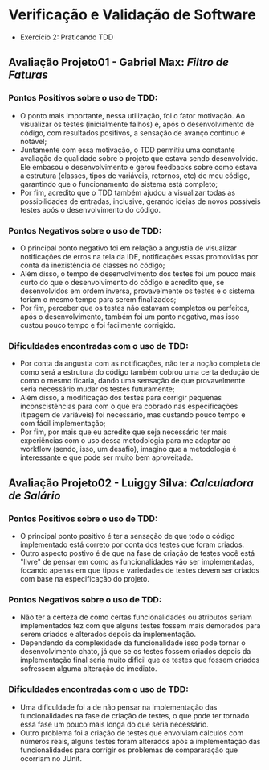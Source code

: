 # Verificação e Validação de Software

- Exercício 2: Praticando TDD

## Avaliação Projeto01 - Gabriel Max: **_Filtro de Faturas_**

### **Pontos Positivos** sobre o uso de **TDD**:

- O ponto mais importante, nessa utilização, foi o fator motivação. Ao visualizar os testes (inicialmente falhos) e, após o desenvolvimento de código, com resultados positivos, a sensação de avanço contínuo é notável;
- Juntamente com essa motivação, o TDD permitiu uma constante avaliação de qualidade sobre o projeto que estava sendo desenvolvido. Ele embasou o desenvolvimento e gerou feedbacks sobre como estava a estrutura (classes, tipos de variáveis, retornos, etc) de meu código, garantindo que o funcionamento do sistema está completo;
- Por fim, acredito que o TDD também ajudou a visualizar todas as possibilidades de entradas, inclusive, gerando ideias de novos possíveis testes após o desenvolvimento do código.

### **Pontos Negativos** sobre o uso de **TDD**:

- O principal ponto negativo foi em relação a angustia de visualizar notificações de erros na tela da IDE, notificações essas promovidas por conta da inexistência de classes no código;
- Além disso, o tempo de desenvolvimento dos testes foi um pouco mais curto do que o desenvolvimento do código e acredito que, se desenvolvidos em ordem inversa, provavelmente os testes e o sistema teriam o mesmo tempo para serem finalizados;
- Por fim, perceber que os testes não estavam completos ou perfeitos, após o desenvolvimento, também foi um ponto negativo, mas isso custou pouco tempo e foi facilmente corrigido.

### **Dificuldades encontradas** com o uso de **TDD**:

- Por conta da angustia com as notificações, não ter a noção completa de como será a estrutura do código também cobrou uma certa dedução de como o mesmo ficaria, dando uma sensação de que provavelmente seria necessário mudar os testes futuramente;
- Além disso, a modificação dos testes para corrigir pequenas inconscistências para com o que era cobrado nas especificações (tipagem de variáveis) foi necessário, mas custando pouco tempo e com fácil implementação;
- Por fim, por mais que eu acredite que seja necessário ter mais experiências com o uso dessa metodologia para me adaptar ao workflow (sendo, isso, um desafio), imagino que a metodologia é interessante e que pode ser muito bem aproveitada.

## Avaliação Projeto02 - Luiggy Silva: **_Calculadora de Salário_**

### **Pontos Positivos** sobre o uso de **TDD**:
- O principal ponto positivo é ter a sensação de que todo o código implementado está correto por conta dos testes que foram criados.
- Outro aspecto postivo é de que na fase de criação de testes você está "livre" de pensar em como as funcionalidades vão ser implementadas, focando apenas em que tipos e variedades de testes devem ser criados com base na especificação do projeto.

### **Pontos Negativos** sobre o uso de **TDD**:
- Não ter a certeza de como certas funcionalidades ou atributos seriam implementados fez com que alguns testes fossem mais demorados para serem criados e alterados depois da implementação.
- Dependendo da complexidade da funcionalidade isso pode tornar o desenvolvimento chato, já que se os testes fossem criados depois da implementação final seria muito dificil que os testes que fossem criados sofressem alguma alteração de imediato.

### **Dificuldades encontradas** com o uso de **TDD**:
- Uma dificuldade foi a de não pensar na implementação das funcionalidades na fase de criação de testes, o que pode ter tornado essa fase um pouco mais longa do que seria necessário.
- Outro problema foi a criação de testes que envolviam cálculos com números reais, alguns testes foram alterados após a implementação das funcionalidades para corrigir os problemas de compararação que ocorriam no JUnit. 
